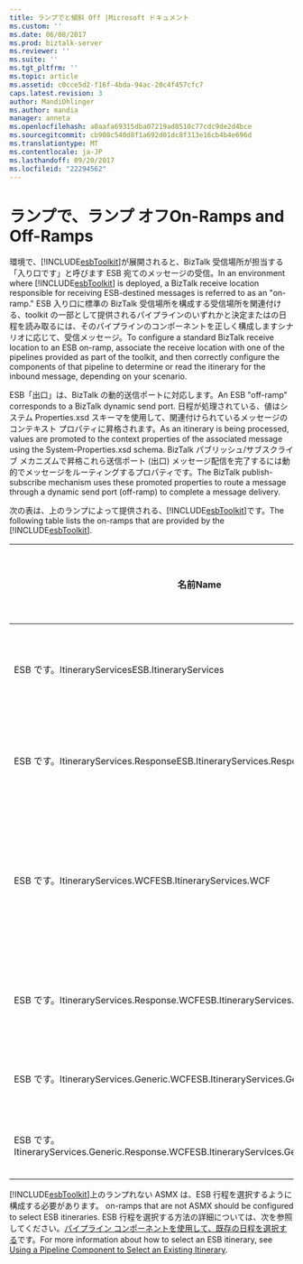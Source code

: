 ```yaml
---
title: ランプでと傾斜 Off |Microsoft ドキュメント
ms.custom: ''
ms.date: 06/08/2017
ms.prod: biztalk-server
ms.reviewer: ''
ms.suite: ''
ms.tgt_pltfrm: ''
ms.topic: article
ms.assetid: c0cce5d2-f16f-4bda-94ac-20c4f457cfc7
caps.latest.revision: 3
author: MandiOhlinger
ms.author: mandia
manager: anneta
ms.openlocfilehash: a0aafa69315dba07219ad8510c77cdc9de2d4bce
ms.sourcegitcommit: cb908c540d8f1a692d01dc8f313e16cb4b4e696d
ms.translationtype: MT
ms.contentlocale: ja-JP
ms.lasthandoff: 09/20/2017
ms.locfileid: "22294562"
---
```

# <a name="on-ramps-and-off-ramps"></a><span data-ttu-id="281da-102">ランプで、ランプ オフ</span><span class="sxs-lookup"><span data-stu-id="281da-102">On-Ramps and Off-Ramps</span></span>
<span data-ttu-id="281da-103">環境で、[!INCLUDE[esbToolkit](../includes/esbtoolkit-md.md)]が展開されると、BizTalk 受信場所が担当する「入り口です」と呼びます ESB 宛てのメッセージの受信。</span><span class="sxs-lookup"><span data-stu-id="281da-103">In an environment where [!INCLUDE[esbToolkit](../includes/esbtoolkit-md.md)] is deployed, a BizTalk receive location responsible for receiving ESB-destined messages is referred to as an "on-ramp."</span></span> <span data-ttu-id="281da-104">ESB 入り口に標準の BizTalk 受信場所を構成する受信場所を関連付ける、toolkit の一部として提供されるパイプラインのいずれかと決定またはの日程を読み取るには、そのパイプラインのコンポーネントを正しく構成しますシナリオに応じて、受信メッセージ。</span><span class="sxs-lookup"><span data-stu-id="281da-104">To configure a standard BizTalk receive location to an ESB on-ramp, associate the receive location with one of the pipelines provided as part of the toolkit, and then correctly configure the components of that pipeline to determine or read the itinerary for the inbound message, depending on your scenario.</span></span>  
  
 <span data-ttu-id="281da-105">ESB「出口」は、BizTalk の動的送信ポートに対応します。</span><span class="sxs-lookup"><span data-stu-id="281da-105">An ESB "off-ramp" corresponds to a BizTalk dynamic send port.</span></span> <span data-ttu-id="281da-106">日程が処理されている、値はシステム Properties.xsd スキーマを使用して、関連付けられているメッセージのコンテキスト プロパティに昇格されます。</span><span class="sxs-lookup"><span data-stu-id="281da-106">As an itinerary is being processed, values are promoted to the context properties of the associated message using the System-Properties.xsd schema.</span></span> <span data-ttu-id="281da-107">BizTalk パブリッシュ/サブスクライブ メカニズムで昇格これら送信ポート (出口) メッセージ配信を完了するには動的でメッセージをルーティングするプロパティです。</span><span class="sxs-lookup"><span data-stu-id="281da-107">The BizTalk publish-subscribe mechanism uses these promoted properties to route a message through a dynamic send port (off-ramp) to complete a message delivery.</span></span>  
  
 <span data-ttu-id="281da-108">次の表は、上のランプによって提供される、[!INCLUDE[esbToolkit](../includes/esbtoolkit-md.md)]です。</span><span class="sxs-lookup"><span data-stu-id="281da-108">The following table lists the on-ramps that are provided by the [!INCLUDE[esbToolkit](../includes/esbtoolkit-md.md)].</span></span>  
  
|<span data-ttu-id="281da-109">名前</span><span class="sxs-lookup"><span data-stu-id="281da-109">Name</span></span>|<span data-ttu-id="281da-110">メッセージ交換パターン</span><span class="sxs-lookup"><span data-stu-id="281da-110">Message exchange pattern</span></span>|<span data-ttu-id="281da-111">**Description**</span><span class="sxs-lookup"><span data-stu-id="281da-111">**Description**</span></span>|  
|----------|------------------------------|---------------------|  
|<span data-ttu-id="281da-112">ESB です。ItineraryServices</span><span class="sxs-lookup"><span data-stu-id="281da-112">ESB.ItineraryServices</span></span>|<span data-ttu-id="281da-113">一方向</span><span class="sxs-lookup"><span data-stu-id="281da-113">One-Way</span></span>|<span data-ttu-id="281da-114">ASMX 入り口です。SOAP ヘッダー内では、ESB itinerary コンテンツが必要ですが。</span><span class="sxs-lookup"><span data-stu-id="281da-114">ASMX on-ramp; expects ESB itinerary content in SOAP header.</span></span>|  
|<span data-ttu-id="281da-115">ESB です。ItineraryServices.Response</span><span class="sxs-lookup"><span data-stu-id="281da-115">ESB.ItineraryServices.Response</span></span>|<span data-ttu-id="281da-116">要求-応答</span><span class="sxs-lookup"><span data-stu-id="281da-116">Request-Response</span></span>|<span data-ttu-id="281da-117">ASMX 入り口です。SOAP ヘッダー内では、ESB itinerary コンテンツが必要ですが。</span><span class="sxs-lookup"><span data-stu-id="281da-117">ASMX on-ramp; expects ESB itinerary content in SOAP header.</span></span>|  
|<span data-ttu-id="281da-118">ESB です。ItineraryServices.WCF</span><span class="sxs-lookup"><span data-stu-id="281da-118">ESB.ItineraryServices.WCF</span></span>|<span data-ttu-id="281da-119">一方向</span><span class="sxs-lookup"><span data-stu-id="281da-119">One-Way</span></span>|<span data-ttu-id="281da-120">Windows Communication Foundation (WCF) の入り口です。SOAP ヘッダー内では、ESB itinerary 参照が必要です。</span><span class="sxs-lookup"><span data-stu-id="281da-120">Windows Communication Foundation (WCF) on-ramp; expects ESB itinerary reference in SOAP header.</span></span>|  
|<span data-ttu-id="281da-121">ESB です。ItineraryServices.Response.WCF</span><span class="sxs-lookup"><span data-stu-id="281da-121">ESB.ItineraryServices.Response.WCF</span></span>|<span data-ttu-id="281da-122">要求-応答</span><span class="sxs-lookup"><span data-stu-id="281da-122">Request-Response</span></span>|<span data-ttu-id="281da-123">WCF の入り口です。SOAP ヘッダー内では、ESB itinerary 参照が必要です。</span><span class="sxs-lookup"><span data-stu-id="281da-123">WCF on-ramp; expects ESB itinerary reference in SOAP header.</span></span>|  
|<span data-ttu-id="281da-124">ESB です。ItineraryServices.Generic.WCF</span><span class="sxs-lookup"><span data-stu-id="281da-124">ESB.ItineraryServices.Generic.WCF</span></span>|<span data-ttu-id="281da-125">一方向</span><span class="sxs-lookup"><span data-stu-id="281da-125">One-Way</span></span>|<span data-ttu-id="281da-126">WCF の入り口です。要求メッセージだけが必要です。</span><span class="sxs-lookup"><span data-stu-id="281da-126">WCF on-ramp; expects request message only.</span></span>|  
|<span data-ttu-id="281da-127">ESB です。ItineraryServices.Generic.Response.WCF</span><span class="sxs-lookup"><span data-stu-id="281da-127">ESB.ItineraryServices.Generic.Response.WCF</span></span>|<span data-ttu-id="281da-128">要求-応答</span><span class="sxs-lookup"><span data-stu-id="281da-128">Request-Response</span></span>|<span data-ttu-id="281da-129">WCF の入り口です。要求メッセージだけが必要です。</span><span class="sxs-lookup"><span data-stu-id="281da-129">WCF on-ramp; expects request message only.</span></span>|  
  
 [!INCLUDE[esbToolkit](../includes/esbtoolkit-md.md)]<span data-ttu-id="281da-130">上のランプれない ASMX は、ESB 行程を選択するように構成する必要があります。</span><span class="sxs-lookup"><span data-stu-id="281da-130"> on-ramps that are not ASMX should be configured to select ESB itineraries.</span></span> <span data-ttu-id="281da-131">ESB 行程を選択する方法の詳細については、次を参照してください。[パイプライン コンポーネントを使用して、既存の日程を選択する](../esb-toolkit/using-a-pipeline-component-to-select-an-existing-itinerary.md)です。</span><span class="sxs-lookup"><span data-stu-id="281da-131">For more information about how to select an ESB itinerary, see [Using a Pipeline Component to Select an Existing Itinerary](../esb-toolkit/using-a-pipeline-component-to-select-an-existing-itinerary.md).</span></span>